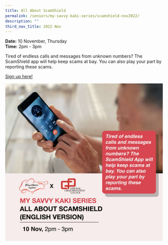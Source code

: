```yaml
---
title: All About ScamShield
permalink: /seniors/my-savvy-kaki-series/scamshield-nov2022/
description: ""
third_nav_title: 2022 Nov
---
```


**Date:** 10 November, Thursday
<br> **Time:** 2pm - 3pm

Tired of endless calls and messages from unknown numbers? The ScamShield app will help keep scams at bay. You can also play your part by reporting these scams.

[Sign up here!](https://go.gov.sg/seniors-scamshield-nov22-2) 

![free webinar on scamshield app for seniors in english](/images/Nov%202022/Seniors_10%20Nov%20(Eng).jpeg)